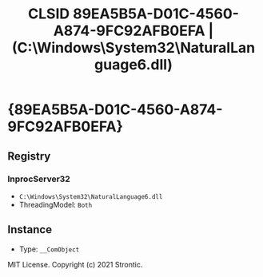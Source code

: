 ﻿---
title: "CLSID 89EA5B5A-D01C-4560-A874-9FC92AFB0EFA | (C:\\Windows\\System32\\NaturalLanguage6.dll)"
excerpt: What is COM-Object CLSID 89EA5B5A-D01C-4560-A874-9FC92AFB0EFA?
---

# {89EA5B5A-D01C-4560-A874-9FC92AFB0EFA}


## Registry


### InprocServer32

* `C:\Windows\System32\NaturalLanguage6.dll`
* ThreadingModel: `Both`

## Instance

* Type: `__ComObject`

MIT License. Copyright (c) 2021 Strontic.



